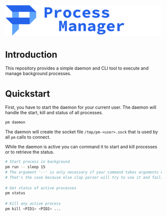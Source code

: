 ![Header](img/header.png)

# Introduction

This repository provides a simple daemon and CLI tool to execute and manage background processes.

# Quickstart

First, you have to start the daemon for your current user. The daemon will handle the start, kill and status of all processes.

```bash
pm daemon
```
The daemon will create the socket file `/tmp/pm-<user>.sock` that is used by all `pm` calls to connect.

While the daemon is active you can command it to start and kill processes or to retrieve the status.
```bash
# Start process in background
pm run -- sleep 15
# The argument '--' is only necessary if your command takes arguments with '-' prefix
# That's the case because else clap parser will try to use it and fail.

# Get status of active processes
pm status

# Kill any active process
pm kill <PID1> <PID2> ...
```
